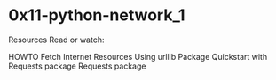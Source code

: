 <h1>0x11-python-network_1</h1>

<p>Resources
Read or watch:

HOWTO Fetch Internet Resources Using urllib Package
Quickstart with Requests package
Requests package
</p>

